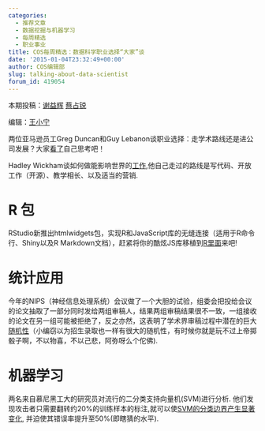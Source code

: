 ```yaml
---
categories:
  - 推荐文章
  - 数据挖掘与机器学习
  - 每周精选
  - 职业事业
title: COS每周精选：数据科学职业选择“大家”谈
date: '2015-01-04T23:32:49+00:00'
author: COS编辑部
slug: talking-about-data-scientist
forum_id: 419054
---
```


本期投稿：[谢益辉](http://yihui.name/) [蔡占锐](http://weibo.com/3264504301/profile?rightmod=1&wvr=6&mod=personinfo)

编辑：[王小宁](http://weibo.com/wangxiaoningtongxue/profile?rightmod=1&wvr=6&mod=personinfo)

两位亚马逊员工Greg Duncan和Guy Lebanon谈职业选择：走学术路线还是进公司发展？大家[看了](https://www.linkedin.com/pulse/academic-vs-industry-careers-guy-lebanon)自己思考吧！

Hadley Wickham谈如何做能影响世界的[工作](http://bulletin.imstat.org/2014/12/hadley-wickham-impact-the-world-by-being-useful/),他自己走过的路线是写代码、开放工作（开源）、教学相长、以及适当的营销.


# R 包

RStudio新推出htmlwidgets包，实现R和JavaScript库的无缝连接（适用于R命令行、Shiny以及R Markdown文档），赶紧将你的酷炫JS库移植到[R里面](http://blog.rstudio.org/2014/12/18/htmlwidgets-javascript-data-visualization-for-r/)来吧!

# 统计应用

今年的NIPS（神经信息处理系统）会议做了一个大胆的试验，组委会把投给会议的论文抽取了一部分同时发给两组审稿人，结果两组审稿结果很不一致，一组接收的论文在另一组可能被拒绝了，反之亦然，这表明了学术界审稿过程中潜在的巨大[随机性](http://mrtz.org/blog/the-nips-experiment/)（小编窃以为招生录取也一样有很大的随机性，有时候你就是玩不过上帝掷骰子啊，不以物喜，不以己悲，阿弥呀么个佗佛).

# 机器学习

两名来自慕尼黑工大的研究员对流行的二分类支持向量机(SVM)进行分析. 他们发现攻击者只需要翻转约20%的训练样本的标注,就可以使[SVM的分类边界产生显著变化](http://home.in.tum.de/~xiaoh/HanXiao2012ecai.pdf), 并迫使其错误率提升至50%(即瞎猜的水平).
